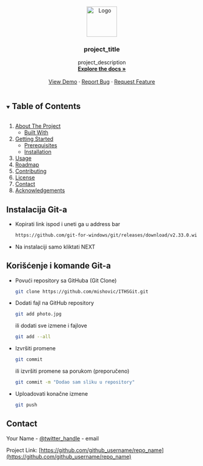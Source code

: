 <!-- PROJECT LOGO -->
<br />
<p align="center">
  <a href="https://github.com/github_username/repo_name">
    <img src="images/logo.png" alt="Logo" width="80" height="80">
  </a>

  <h3 align="center">project_title</h3>

  <p align="center">
    project_description
    <br />
    <a href="https://github.com/github_username/repo_name"><strong>Explore the docs »</strong></a>
    <br />
    <br />
    <a href="https://github.com/github_username/repo_name">View Demo</a>
    ·
    <a href="https://github.com/github_username/repo_name/issues">Report Bug</a>
    ·
    <a href="https://github.com/github_username/repo_name/issues">Request Feature</a>
  </p>
</p>



<!-- TABLE OF CONTENTS -->
<details open="open">
  <summary><h2 style="display: inline-block">Table of Contents</h2></summary>
  <ol>
    <li>
      <a href="#about-the-project">About The Project</a>
      <ul>
        <li><a href="#built-with">Built With</a></li>
      </ul>
    </li>
    <li>
      <a href="#getting-started">Getting Started</a>
      <ul>
        <li><a href="#prerequisites">Prerequisites</a></li>
        <li><a href="#installation">Installation</a></li>
      </ul>
    </li>
    <li><a href="#usage">Usage</a></li>
    <li><a href="#roadmap">Roadmap</a></li>
    <li><a href="#contributing">Contributing</a></li>
    <li><a href="#license">License</a></li>
    <li><a href="#contact">Contact</a></li>
    <li><a href="#acknowledgements">Acknowledgements</a></li>
  </ol>
</details>



<!-- GETTING STARTED -->
## Instalacija Git-a

* Kopirati link ispod i uneti ga u address bar

  ```sh
  https://github.com/git-for-windows/git/releases/download/v2.33.0.windows.2/Git-2.33.0.2-64-bit.exe
  ```
* Na instalaciji samo kliktati NEXT  
<!-- USAGE EXAMPLES -->
## Korišćenje i komande Git-a

* Povući repository sa GitHuba (Git Clone)

  ```sh
  git clone https://github.com/mishovic/ITHSGit.git
  ```
* Dodati fajl na GitHub repository

  ```sh
  git add photo.jpg
  ```
  ili dodati sve izmene i fajlove
  ```sh
  git add --all
  ```
* Izvršiti promene 

  ```sh
  git commit 
  ```
  ili izvršiti promene sa porukom (preporučeno)
  ```sh
  git commit -m "Dodao sam sliku u repository"
  ```
* Uploadovati konačne izmene 

  ```sh
  git push
  ```
  
<!-- CONTACT -->
## Contact

Your Name - [@twitter_handle](https://twitter.com/twitter_handle) - email

Project Link: [https://github.com/github_username/repo_name](https://github.com/github_username/repo_name)


